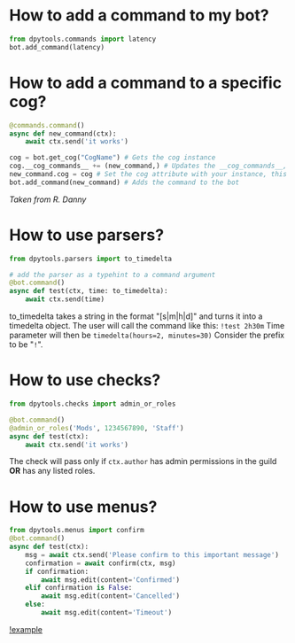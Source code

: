 


# How to add a command to my bot?
```python
from dpytools.commands import latency
bot.add_command(latency)
```

# How to add a command to a specific cog?
```python
@commands.command()
async def new_command(ctx):
    await ctx.send('it works')

cog = bot.get_cog("CogName") # Gets the cog instance
cog.__cog_commands__ += (new_command,) # Updates the __cog_commands__, this is to show up in HelpCommand
new_command.cog = cog # Set the cog attribute with your instance, this is to make the library pass self
bot.add_command(new_command) # Adds the command to the bot
```
_Taken from R. Danny_

# How to use parsers?
```python
from dpytools.parsers import to_timedelta

# add the parser as a typehint to a command argument
@bot.command()
async def test(ctx, time: to_timedelta):
    await ctx.send(time)
```
to_timedelta takes a string in the format "<number>[s|m|h|d]" and turns it into a timedelta object.
The user will call the command like this: `!test 2h30m`
Time parameter will then be `timedelta(hours=2, minutes=30)`
Consider the prefix to be "`!`". 

# How to use checks?
```python
from dpytools.checks import admin_or_roles

@bot.command()
@admin_or_roles('Mods', 1234567890, 'Staff')
async def test(ctx):
    await ctx.send('it works')
```
The check will pass only if `ctx.author` has admin permissions in the guild **OR** has any listed roles.

# How to use menus?
```python
from dpytools.menus import confirm
@bot.command()
async def test(ctx):
    msg = await ctx.send('Please confirm to this important message')
    confirmation = await confirm(ctx, msg)
    if confirmation:
        await msg.edit(content='Confirmed')
    elif confirmation is False:
        await msg.edit(content='Cancelled')
    else:
        await msg.edit(content='Timeout')
```
[!example](https://user-images.githubusercontent.com/62080903/116579539-18f45480-a8d8-11eb-9f29-b715b0a81371.mp4)















